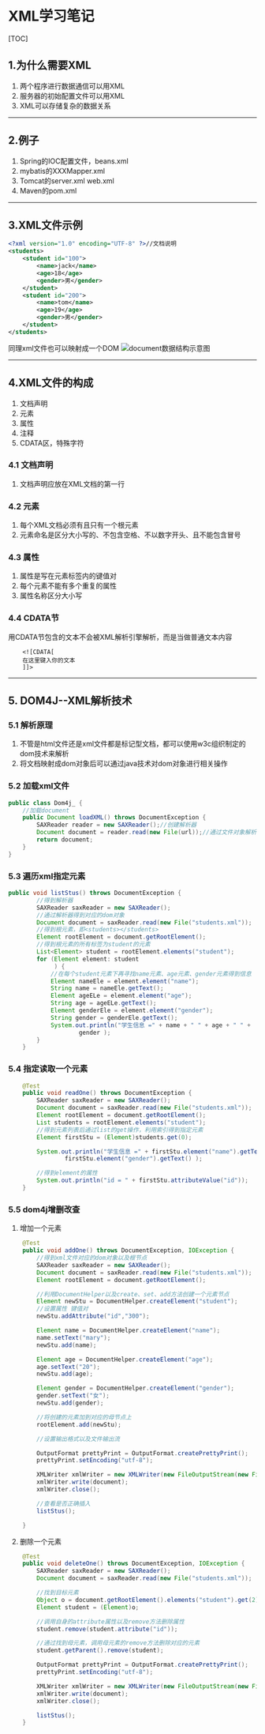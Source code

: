 # XML学习笔记
[TOC]
## 1.为什么需要XML
1. 两个程序进行数据通信可以用XML
2. 服务器的初始配置文件可以用XML
3. XML可以存储复杂的数据关系
***
## 2.例子
1. Spring的IOC配置文件，beans.xml
2. mybatis的XXXMapper.xml
3. Tomcat的server.xml  web.xml
4. Maven的pom.xml
***
## 3.XML文件示例
```xml
<?xml version="1.0" encoding="UTF-8" ?>//文档说明
<students>
    <student id="100">
        <name>jack</name>
        <age>18</age>
        <gender>男</gender>
    </student>
    <student id="200">
        <name>tom</name>
        <age>19</age>
        <gender>男</gender>
    </student>
</students>
```
同理xml文件也可以映射成一个DOM
![document数据结构示意图](image.png)
***
## 4.XML文件的构成
1. 文档声明
2. 元素
3. 属性
4. 注释
5. CDATA区，特殊字符
### 4.1 文档声明
1. 文档声明应放在XML文档的第一行
### 4.2 元素
1. 每个XML文档必须有且只有一个根元素
2. 元素命名是区分大小写的、不包含空格、不以数字开头、且不能包含冒号
### 4.3 属性
1. 属性是写在元素标签内的键值对
2. 每个元素不能有多个重复的属性
3. 属性名称区分大小写
### 4.4 CDATA节
用CDATA节包含的文本不会被XML解析引擎解析，而是当做普通文本内容
```
    <![CDATA[
    在这里键入你的文本
    ]]>
```
***
## 5. DOM4J--XML解析技术
### 5.1 解析原理
1. 不管是html文件还是xml文件都是标记型文档，都可以使用w3c组织制定的dom技术来解析
2. 将文档映射成dom对象后可以通过java技术对dom对象进行相关操作
### 5.2 加载xml文件
```java
public class Dom4j_ {
    //加载document
    public Document loadXML() throws DocumentException {
        SAXReader reader = new SAXReader();//创建解析器
        Document document = reader.read(new File(url));//通过文件对象解析得到document对象
        return document;
    }
}
```
### 5.3 遍历xml指定元素
```java
public void listStus() throws DocumentException {
        //得到解析器
        SAXReader saxReader = new SAXReader();
        //通过解析器得到对应的dom对象
        Document document = saxReader.read(new File("students.xml"));
        //得到根元素，即<students></students>
        Element rootElement = document.getRootElement();
        //得到根元素的所有标签为student的元素
        List<Element> student = rootElement.elements("student");
        for (Element element: student
             ) {
            //在每个student元素下再寻找name元素、age元素、gender元素得到信息
            Element nameEle = element.element("name");
            String name = nameEle.getText();
            Element ageELe = element.element("age");
            String age = ageELe.getText();
            Element genderEle = element.element("gender");
            String gender = genderEle.getText();
            System.out.println("学生信息 =" + name + " " + age + " " +
                    gender );
        }
    }
```
### 5.4 指定读取一个元素
```java
    @Test
    public void readOne() throws DocumentException {
        SAXReader saxReader = new SAXReader();
        Document document = saxReader.read(new File("students.xml"));
        Element rootElement = document.getRootElement();
        List students = rootElement.elements("student");
        //得到元素列表后通过list的get操作，利用索引得到指定元素
        Element firstStu = (Element)students.get(0);

        System.out.println("学生信息 =" + firstStu.element("name").getText() + " " + firstStu.element("age").getText() + " " +
                firstStu.element("gender").getText() );

        //得到element的属性
        System.out.println("id = " + firstStu.attributeValue("id"));
    }
```
### 5.5 dom4j增删改查
1. 增加一个元素
```java
    @Test
    public void addOne() throws DocumentException, IOException {
        //得到xml文件对应的dom对象以及根节点
        SAXReader saxReader = new SAXReader();
        Document document = saxReader.read(new File("students.xml"));
        Element rootElement = document.getRootElement();

        //利用DocumentHelper以及create、set、add方法创建一个元素节点
        Element newStu = DocumentHelper.createElement("student");
        //设置属性 键值对
        newStu.addAttribute("id","300");

        Element name = DocumentHelper.createElement("name");
        name.setText("mary");
        newStu.add(name);

        Element age = DocumentHelper.createElement("age");
        age.setText("20");
        newStu.add(age);

        Element gender = DocumentHelper.createElement("gender");
        gender.setText("女");
        newStu.add(gender);

        //将创建的元素加到对应的母节点上
        rootElement.add(newStu);

        //设置输出格式以及文件输出流

        OutputFormat prettyPrint = OutputFormat.createPrettyPrint();
        prettyPrint.setEncoding("utf-8");

        XMLWriter xmlWriter = new XMLWriter(new FileOutputStream(new File("students.xml")), prettyPrint);
        xmlWriter.write(document);
        xmlWriter.close();

        //查看是否正确插入
        listStus();

    }
```
2. 删除一个元素
```java
    @Test
    public void deleteOne() throws DocumentException, IOException {
        SAXReader saxReader = new SAXReader();
        Document document = saxReader.read(new File("students.xml"));

        //找到目标元素
        Object o = document.getRootElement().elements("student").get(2);
        Element student = (Element)o;

        //调用自身的attribute属性以及remove方法删除属性
        student.remove(student.attribute("id"));

        //通过找到母元素，调用母元素的remove方法删除对应的元素
        student.getParent().remove(student);

        OutputFormat prettyPrint = OutputFormat.createPrettyPrint();
        prettyPrint.setEncoding("utf-8");

        XMLWriter xmlWriter = new XMLWriter(new FileOutputStream(new File("students.xml")),prettyPrint);
        xmlWriter.write(document);
        xmlWriter.close();

        listStus();
    }
```